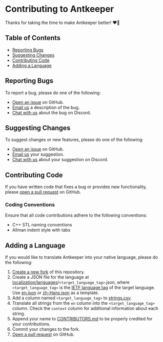 <!--
SPDX-FileCopyrightText: 2024 C. J. Howard
SPDX-License-Identifier: CC-BY-SA-4.0
-->

# Contributing to Antkeeper

Thanks for taking the time to make Antkeeper better! ❤🐜

## Table of Contents

-   [Reporting Bugs](#reporting-bugs)
-   [Suggesting Changes](#suggesting-changes)
-   [Contributing Code](#contributing-code)
-   [Adding a Language](#adding-a-language)

## Reporting Bugs

To report a bug, please do one of the following:

-   [Open an issue](https://github.com/antkeeper/antkeeper-source/issues) on GitHub.
-   [Email us](mailto:contact@antkeeper.com) a description of the bug.
-   [Chat with us](https://discord.gg/AQA955HbK3) about the bug on Discord.

## Suggesting Changes

To suggest changes or new features, please do one of the following:

-   [Open an issue](https://github.com/antkeeper/antkeeper-source/issues) on GitHub.
-   [Email us](mailto:contact@antkeeper.com) your suggestion.
-   [Chat with us](https://discord.gg/XpjNdXHCJK) about your suggestion on Discord.

## Contributing Code

If you have written code that fixes a bug or provides new functionality, please [open a pull request](https://github.com/antkeeper/antkeeper-source/pulls) on GitHub.

### Coding Conventions

Ensure that all code contributions adhere to the following conventions:

-   C++ STL naming conventions
-   Allman indent style with tabs

## Adding a Language

If you would like to translate Antkeeper into your native language, please do the following:

1.  [Create a new fork](https://github.com/antkeeper/antkeeper-source/fork) of this repository.
2.  Create a JSON file for the language at [localization/languages](../res/localization/languages)/`<target_language_tag>`.json, where `<target_language_tag>` is the [IETF language tag](https://en.wikipedia.org/wiki/IETF_language_tag) of the target language. Use [en.json](../res/localization/languages/en.json) or [zh-Hans.json](../res/localization/languages/zh-Hans.json) as a template.
3.  Add a column named `<target_language_tag>` to [strings.csv](../res/localization/strings.csv).
4.  Translate all strings from the `en` column into the `<target_language_tag>` column. Check the `context` column for additional information about each string.
5.  Append your name to [CONTRIBUTORS.md](./CONTRIBUTORS.md) to be properly credited for your contributions.
6.  Commit your changes to the fork.
7.  [Open a pull request](https://github.com/antkeeper/antkeeper-source/pulls) on GitHub.
